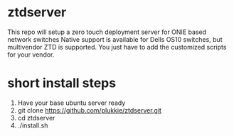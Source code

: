 # ztdserver
This repo will setup a zero touch deployment server for ONIE based network switches
Native support is available for Dells OS10 switches, but multivendor ZTD is supported.
You just have to add the customized scripts for your vendor.

# short install steps
1. Have your base ubuntu server ready
2. git clone https://github.com/plukkie/ztdserver.git
3. cd ztdserver
4. ./install.sh
